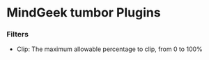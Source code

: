 # MindGeek tumbor Plugins

### Filters

 - Clip: The maximum allowable percentage to clip, from 0 to 100%
